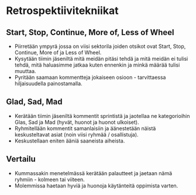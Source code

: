 # Retrospektiivitekniikat
## Start, Stop, Continue, More of, Less of Wheel
- Piirretään ympyrä jossa on viisi sektorila joiden otsikot ovat Start, Stop, Continue, More of ja Less of Wheel.
- Kysytään tiimin jäseniltä mitä meidän pitäsi tehdä ja mitä meidän ei tulisi tehdä, mitä haluasimme jatkaa kuten ennenkin ja minkä määrää tulisi muuttaa.
- Pyritään saamaan kommentteja jokaiseen osioon - tarvittaessa hiljaisuudella painostamalla.
## Glad, Sad, Mad
- Kerätään tiimin jäseniltä kommentit sprintistä ja jaotellaa ne kategorioihin Glas, Sad ja Mad (hyvät, huonot ja huonot ulkoiset).
- Ryhmitellään kommentit samanlaisiin ja äänestetään näistä keskusteltavat asiat (noin viisi ryhmää / osallistuja).
- Keskustellaan eniten ääniä saaneista aiheista.
## Vertailu
- Kummassakin menetelmässä kerätään palautteet ja jaetaan nämä ryhmiin - kolmeen tai viiteen.
- Molemmissa haetaan hyviä ja huonoja käytänteitä oppimista varten.

